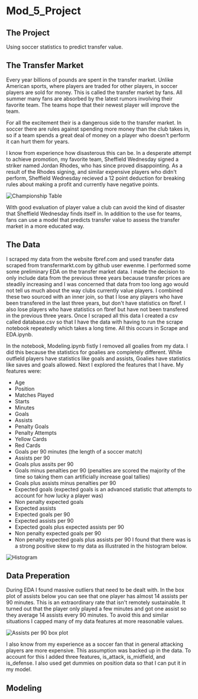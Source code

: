 # Mod_5_Project
## The Project
Using soccer statistics to predict transfer value.
## The Transfer Market
Every year billions of pounds are spent in the transfer market. Unlike American sports, where players are traded for other players, in soccer players are sold for money. This is called the transfer market by fans. All summer many fans are absorbed by the latest rumors involving their favorite team. The teams hope that their newest player will improve the team.

For all the excitement their is a dangerous side to the transfer market. In soccer there are rules against spending more money than the club takes in, so if a team spends a great deal of money on a player who doesn't perform it can hurt them for years.

I know from experience how disasterous this can be. In a desperate attempt to achieve promotion, my favorite team, Sheffield Wednesday signed a striker named Jordan Rhodes, who has since proved disappointing. As a result of the Rhodes signing, and similar expensive players who didn't perform, Sheffield Wednesday recieved a 12 point deduction for breaking rules about making a profit and currently have negative points.

![Championship Table](https://lh3.googleusercontent.com/sGm3cI3F1qxgVnHWgiV0L_XtxEhmGWsXNm89yANVPlsz7eOsU1Nsn7fThlVCJn8V0rbX3sgdXBG6g8elT3_1dZ8H06LuuuCXFx1ummA_)

With good evaluation of player value a club can avoid the kind of disaster that Sheffield Wednesday finds itself in. In addition to the use for teams, fans can use a model that predicts transfer value to assess the transfer market in a more educated way.

## The Data

I scraped my data from the website fbref.com and used transfer data scraped from transfermarkt.com by github user ewenme. I performed some some preliminary EDA on the transfer market data. I made the decision to only include data from the previous three years because transfer prices are steadily increasing and I was concerned that data from too long ago would not tell us much about the way clubs currently value players. I combined these two sourced with an inner join, so that I lose any players who have been transfered in the last three years, but don't have statistics on fbref. I also lose players who have statistics on fbref but have not been transfered in the previous three years. Once I scraped all this data I created a csv called database.csv so that I have the data with having to run the scrape notebook repeatedly which takes a long time. All this occurs in Scrape and EDA.ipynb.

In the notebook, Modeling.ipynb fistly I removed all goalies from my data. I did this because the statistics for goalies are completely different. While outfield players have statistics like goals and assists, Goalies have statistics like saves and goals allowed. Next I explored the features that I have. My features were:
* Age
* Position
* Matches Played
* Starts
* Minutes
* Goals
* Assists
* Penalty Goals
* Penalty Attempts
* Yellow Cards
* Red Cards
* Goals per 90 minutes (the length of a soccer match)
* Assists per 90
* Goals plus assits per 90
* Goals minus penalties per 90 (penalties are scored the majority of the time so taking them can artificially increase goal tallies)
* Goals plus assists minus penalties per 90
* Expected goals (expected goals is an advanced statistic that attempts to account for how lucky a player was)
* Non penalty expected goals
* Expected assists
* Expected goals per 90
* Expected assists per 90
* Expected goals plus expected assists per 90
* Non penalty expected goals per 90
* Non penalty expected goals plus assists per 90
I found that there was is a strong positive skew to my data as illustrated in the histogram below.

![Histogram](https://lh3.googleusercontent.com/KxxiL8DtDAS-ldjsMhi4lSx4NzSqPB-YbfoWcK6mHoqvHIK6md2wR1gmRf9viKFCPvygGrNQbOBvB84K5trfsRVTVceNrw7ITQVRJ40)
## Data Preperation

During EDA I found massive outliers that need to be dealt with. In the box plot of assists below you can see that one player has almost 14 assists per 90 minutes. This is an extraordinary rate that isn't remotely sustainable. It turned out that the player only played a few minutes and got one assist so they average 14 assists every 90 minutes. To avoid this and similar situations I capped many of my data features at more reasonable values.

![Assists per 90 box plot](https://lh5.googleusercontent.com/uCBvsSoHsu3vfld4xxweGVa1BAZ4kTmRDCdSaeZNA65VGt00AOi-dh6DyNG4iUt4-jqvZS1hMVkZRYWEiLUhWj0BvPdLfA2kK55vxbcO-379NrgpizeeoVR12J8NymvLiiOrRRmrM1k)

I also know from my experience as a soccer fan that in general attacking players are more expensive. This assumption was backed up in the data. To account for this I added three features, is_attack, is_midfield, and is_defense. I also used get dummies on position data so that I can put it in my model.

## Modeling